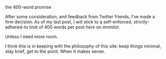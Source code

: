 the 400-word promise

After some consideration, and feedback from Twitter friends, I’ve made a firm decision:
As of my last post, I will stick to a self-enforced, strictly-adhered-to limit of 400 words per post here on
*mnmlist*.

Unless I need more room.

I think this is in keeping with the philosophy of this site: keep things
minimal, stay brief, get to the point. When it makes sense.
